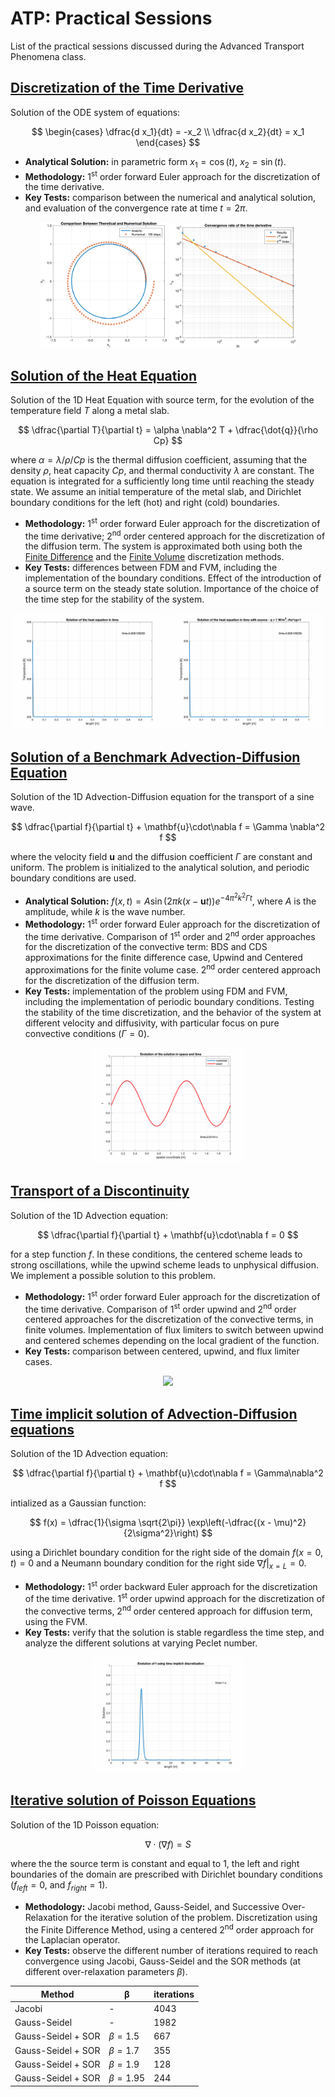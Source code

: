 # ATP: Practical Sessions

List of the practical sessions discussed during the Advanced Transport Phenomena class.

## [Discretization of the Time Derivative](ps1)

Solution of the ODE system of equations:

$$
\begin{cases}
  \dfrac{d x_1}{dt} = -x_2 \\
  \dfrac{d x_2}{dt} = x_1
\end{cases}
$$

* **Analytical Solution:** in parametric form $x_1 = \cos(t)$, $x_2 = \sin(t)$.
* **Methodology:** 1<sup>st</sup> order forward Euler approach for the discretization of the time derivative.
* **Key Tests:** comparison between the numerical and analytical solution, and evaluation of the convergence rate at time $t = 2\pi$.

<p align="middle" >
  <img src="doc/ps1-plots.png" width="40%" /> 
  <img src="doc/ps1-errors.png" width="40%" />
</p>

## [Solution of the Heat Equation](ps2)

Solution of the 1D Heat Equation with source term, for the evolution of the temperature field $T$ along a metal slab.

$$
  \dfrac{\partial T}{\partial t} = \alpha \nabla^2 T + \dfrac{\dot{q}}{\rho Cp}
$$

where $\alpha = \lambda/\rho/Cp$ is the thermal diffusion coefficient, assuming that the density $\rho$, heat capacity $Cp$, and thermal conductivity $\lambda$ are constant. The equation is integrated for a sufficiently long time until reaching the steady state. We assume an initial temperature of the metal slab, and Dirichlet boundary conditions for the left (hot) and right (cold) boundaries.

* **Methodology:** 1<sup>st</sup> order forward Euler approach for the discretization of the time derivative; 2<sup>nd</sup> order centered approach for the discretization of the diffusion term. The system is approximated both using both the [Finite Difference](ps2/diffusioneq_1D_FDM_explicit.m) and the [Finite Volume](ps2/diffusioneq_1D_FVM_explicit.m) discretization methods.
* **Key Tests:** differences between FDM and FVM, including the implementation of the boundary conditions. Effect of the introduction of a source term on the steady state solution. Importance of the choice of the time step for the stability of the system.

<p align="middle" >
  <img src="doc/ps2-heatequation.gif" width="49%" /> 
  <img src="doc/ps2-heatequation-sources.gif" width="49%" />
</p>

## [Solution of a Benchmark Advection-Diffusion Equation](ps3)

Solution of the 1D Advection-Diffusion equation for the transport of a sine wave.

$$
  \dfrac{\partial f}{\partial t} + \mathbf{u}\cdot\nabla f = \Gamma \nabla^2 f
$$

where the velocity field $\mathbf{u}$ and the diffusion coefficient $\Gamma$ are constant and uniform. The problem is initialized to the analytical solution, and periodic boundary conditions are used.

* **Analytical Solution:** $f(x,t) = A \sin(2\pi k (x - \mathbf{u}t)) e^{-4\pi^2k^2\Gamma t}$, where $A$ is the amplitude, while $k$ is the wave number.
* **Methodology:** 1<sup>st</sup> order forward Euler approach for the discretization of the time derivative. Comparison of 1<sup>st</sup> order and 2<sup>nd</sup> order approaches for the discretization of the convective term: BDS and CDS approximations for the finite difference case, Upwind and Centered approximations for the finite volume case. 2<sup>nd</sup> order centered approach for the discretization of the diffusion term.
* **Key Tests:** implementation of the problem using FDM and FVM, including the implementation of periodic boundary conditions. Testing the stability of the time discretization, and the behavior of the system at different velocity and diffusivity, with particular focus on pure convective conditions ($\Gamma = 0$).

<p align="middle" >
  <img src="doc/ps3-plots.gif" width="49%" /> 
</p>

## [Transport of a Discontinuity](ps4/advection_discontinuity_1D_FVM.m)

Solution of the 1D Advection equation:

$$
  \dfrac{\partial f}{\partial t} + \mathbf{u}\cdot\nabla f = 0
$$

for a step function $f$. In these conditions, the centered scheme leads to strong oscillations, while the upwind scheme leads to unphysical diffusion. We implement a possible solution to this problem.

* **Methodology:** 1<sup>st</sup> order forward Euler approach for the discretization of the time derivative. Comparison of 1<sup>st</sup> order upwind and 2<sup>nd</sup> order centered approaches for the discretization of the convective terms, in finite volumes. Implementation of flux limiters to switch between upwind and centered schemes depending on the local gradient of the function.
* **Key Tests:** comparison between centered, upwind, and flux limiter cases.

<p align="middle" >
  <img src="doc/ps4-discontinuity.gif" width="49%" /> 
</p>

## [Time implicit solution of Advection-Diffusion equations](ps4/implicit_advection_diffusion_1D_FVM.m)

Solution of the 1D Advection equation:

$$
  \dfrac{\partial f}{\partial t} + \mathbf{u}\cdot\nabla f = \Gamma\nabla^2 f
$$

intialized as a Gaussian function:

$$
  f(x) = \dfrac{1}{\sigma \sqrt{2\pi}} \exp\left(-\dfrac{(x - \mu)^2}{2\sigma^2}\right)
$$

using a Dirichlet boundary condition for the right side of the domain $f(x=0,t) = 0$ and a Neumann boundary condition for the right side $\nabla f|_{x=L} = 0$.

* **Methodology:** 1<sup>st</sup> order backward Euler approach for the discretization of the time derivative. 1<sup>st</sup> order upwind approach for the discretization of the convective terms, 2<sup>nd</sup> order centered approach for diffusion term, using the FVM.
* **Key Tests:** verify that the solution is stable regardless the time step, and analyze the different solutions at varying Peclet number.

<p align="middle" >
  <img src="doc/ps4-implicit.gif" width="49%" /> 
</p>

## [Iterative solution of Poisson Equations](ps5)

Solution of the 1D Poisson equation:

$$
  \nabla\cdot\left(\nabla f\right) = S
$$

where the the source term is constant and equal to 1, the left and right boundaries of the domain are prescribed with Dirichlet boundary conditions ($f_{left} = 0$, and $f_{right} = 1$).

* **Methodology:** Jacobi method, Gauss-Seidel, and Successive Over-Relaxation for the iterative solution of the problem. Discretization using the Finite Difference Method, using a centered 2<sup>nd</sup> order approach for the Laplacian operator.
* **Key Tests:** observe the different number of iterations required to reach convergence using Jacobi, Gauss-Seidel and the SOR methods (at different over-relaxation parameters $\beta$).

<div align="center">

| Method  | $\boldsymbol{\beta}$ | iterations |
| ------- | ------- |----------- |
| Jacobi  | -  | 4043 |
| Gauss-Seidel |  - | 1982 |
| Gauss-Seidel + SOR | $\beta = 1.5$  | 667 |
| Gauss-Seidel + SOR | $\beta = 1.7$  | 355 |
| Gauss-Seidel + SOR | $\beta = 1.9$  | 128 |
| Gauss-Seidel + SOR | $\beta = 1.95$ | 244 |

</div>
